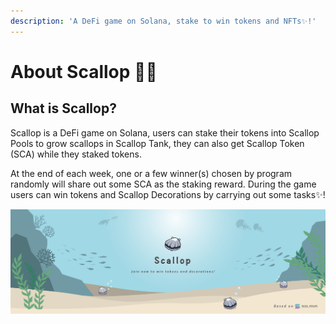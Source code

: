 ```yaml
---
description: 'A DeFi game on Solana, stake to win tokens and NFTs✨!'
---
```


# About Scallop 🦪🍴

## **What is Scallop?**

Scallop is a DeFi game on Solana, users can stake their tokens into Scallop Pools to grow scallops in Scallop Tank, they can also get Scallop Token \(SCA\) while they staked tokens.


At the end of each week, one or a few winner\(s\) chosen by program randomly will share out some SCA as the staking reward. During the game users can win tokens and Scallop Decorations by carrying out some tasks✨!



![](.gitbook/assets/scallop-feng-mian-0603.png)

